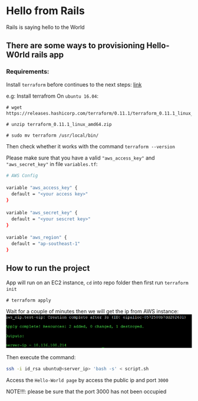 # Hello from Rails
Rails is saying hello to the World

## There are some ways to provisioning Hello-W0rld rails app

### Requirements: 
Install `terraform` before continues to the next steps:
[link](https://www.terraform.io/intro/getting-started/install.html)

e.g: Install terrafrom On `ubuntu 16.04`: 

```
# wget https://releases.hashicorp.com/terraform/0.11.1/terraform_0.11.1_linux_amd64.zip

```

```
# unzip terraform_0.11.1_linux_amd64.zip

```

```
# sudo mv terraform /usr/local/bin/

```
Then check whether it works with the command `terraform --version`

Please make sure that you have a valid `"aws_access_key"` and `"aws_secret_key"` in file `variables.tf`:

```bash
# AWS Config

variable "aws_access_key" {
  default = "<your access key>"
}

variable "aws_secret_key" {
  default = "<your sescret key>"
}

variable "aws_region" {
  default = "ap-southeast-1"
}
```

## How to run the project

App will run on an EC2 instance, `cd` into repo folder then first run `terraform init`

```
# terraform apply
```

Wait for a couple of minutes then we will get the ip from AWS instance:  
![Alt text](images/rails_1.PNG)

Then execute the command: 

```bash
ssh -i id_rsa ubuntu@<server_ip> 'bash -s' < script.sh
``` 

Access the `Hello-World page` by access the public ip and port `3000`


NOTE!!!: please be sure that the port 3000 has not been occupied

